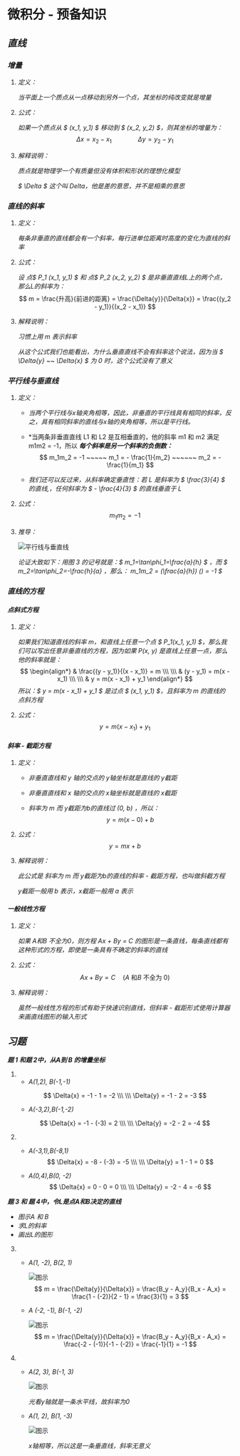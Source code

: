 # 微积分 - 预备知识


## ***直线***

### ***增量***

1. *定义：*

   *当平面上一个质点从一点移动到另外一个点，其坐标的纯改变就是增量*

2. *公式：*

   *如果一个质点从 $ (x_1, y_1) $ 移动到 $ (x_2, y_2) $，则其坐标的增量为：*
   $$
   \Delta{x} = x_2 - x_1 ~~~~~~~~~~~~~~~ \Delta{y} = y_2 - y_1
   $$

3. *解释说明：*

   *质点就是物理学一个有质量但没有体积和形状的理想化模型*

   *$ \Delta $ 这个叫 Delta，他是差的意思，并不是相乘的意思*

### ***直线的斜率***

1. *定义：*

   *每条非垂直的直线都会有一个斜率，每行进单位距离时高度的变化为直线的斜率*

2. *公式：*

   *设 点$ P_1 (x_1, y_1) $ 和 点$ P_2 (x_2, y_2) $ 是非垂直直线L上的两个点，那么L的斜率为：*
   $$
   m = \frac{升高}{前进的距离} = \frac{\Delta{y}}{\Delta{x}} = \frac{(y_2 - y_1)}{(x_2 - x_1)}
   $$

3. *解释说明：*

   *习惯上用 m 表示斜率*

   *从这个公式我们也能看出，为什么垂直直线不会有斜率这个说法，因为当 $ \Delta{y} ~~ \Delta{x} $ 为 0 时，这个公式没有了意义*

### ***平行线与垂直线***

1. *定义：*

   * *当两个平行线与x轴夹角相等，因此，非垂直的平行线具有相同的斜率，反之，具有相同斜率的直线与x轴的夹角相等，所以是平行线。*

   * *当两条非垂直直线 L1 和 L2 是互相垂直的，他的斜率 m1 和 m2 满足 m1m2 = -1，所以 ***每个斜率是另一个斜率的负倒数：***
     $$
     m_1m_2 = -1 ~~~~~ m_1 = - \frac{1}{m_2} ~~~~~~ m_2 = - \frac{1}{m_1}
     $$
     
   * *我们还可以反过来，从斜率确定垂直性：若 L 是斜率为 $ \frac{3}{4} $ 的直线,，任何斜率为 $ - \frac{4}{3} $ 的直线垂直于 L*

2. *公式：*
   $$
   m_1m_2 = -1
   $$

3. *推导：*

   ![平行线与垂直线](https://raw.githubusercontent.com/vlicecream/cloudImage/main/image-20250809102914873.png)

   *论证大致如下：用图 3 的记号就是：$ m_1=\tan\phi_1=\frac{a}{h} $ ，而  $ m_2=\tan\phi_2=-\frac{h}{a} $，那么：$ m_1m_2 = (\frac{a}{h}) () = -1 $*

### ***直线的方程***

#### ***点斜式方程***

1. *定义：*

   *如果我们知道直线的斜率 m，和直线上任意一个点 $ P_1(x_1, y_1) $，那么我们可以写出任意非垂直线的方程，因为如果 P(x, y) 是直线上任意一点，那么他的斜率就是：*
   $$
   \begin{align*}
   & \frac{(y - y_1)}{(x - x_1)} = m
   \\\ \\\
   & (y - y_1) = m(x - x_1)
   \\\ \\\
   & y = m(x - x_1) + y_1
   \end{align*}
   $$
   *所以：$ y = m(x - x_1) + y_1 $ 是过点 $ (x_1, y_1) $，且斜率为 m 的直线的 点斜方程*
   
2. *公式：*
   $$
   y = m(x - x_1) + y_1
   $$

#### ***斜率 - 截距方程***

1. *定义：*

   * *非垂直直线和 y 轴的交点的 y轴坐标就是直线的 y截距*

   * *非垂直直线和 x 轴的交点的 x轴坐标就是直线的 x截距*

   * *斜率为 m 而 y截距为b的直线过 (0, b) ，所以：*
     $$
     y = m(x - 0) + b
     $$

2. *公式：*
   $$
   y = mx + b
   $$

3. *解释说明：*

   *此公式是 斜率为 m 而 y截距为b的直线的斜率 - 截距方程，也叫做斜截方程*

   *y截距一般用 b 表示，x截距一般用 a 表示*

#### ***一般线性方程***

1. *定义：*

   *如果 A和B 不全为0，则方程 Ax + By = C 的图形是一条直线，每条直线都有这种形式的方程，即使是一条具有不确定的斜率的直线*

2. *公式：*
   $$
   Ax+By=C   \quad(A\text{ 和}B\text{ 不全为 }0)
   $$

3. *解释说明：*

   *虽然一般线性方程的形式有助于快速识别直线，但斜率 - 截距形式使用计算器来画直线图形的输入形式*

## ***习题***

***题 1 和题 2中，从A到 B 的增量坐标***

1. * *A(1,2), B(-1,-1)*

   $$
   \Delta{x} = -1 - 1 = -2
   \\\ \\\
   \Delta{y} = -1 - 2 = -3
   $$

   * *A(-3,2),B(-1,-2)*

   $$
   \Delta{x} = -1 - (-3) = 2
   \\\ \\\
   \Delta{y} = -2 - 2 = -4
   $$

2. * *A(-3,1),B(-8,1)*
     $$
     \Delta{x} = -8 - (-3) = -5
     \\\ \\\
     \Delta{y} = 1 - 1 = 0
     $$

   * *A(0,4),B(0, -2)*
     $$
     \Delta{x} = 0 - 0 = 0
     \\\ \\\
     \Delta{y} = -2 - 4 = -6
     $$

***题 3 和 题 4中，令L是点A和B决定的直线***

* *图示A 和 B*
* *求L的斜率*
* *画出L的图形*

3. * *A(1, -2), B(2, 1)*

     ![图示](https://raw.githubusercontent.com/vlicecream/cloudImage/main/image-20250809130926908.png)
     $$
     m = \frac{\Delta{y}}{\Delta{x}} = \frac{B_y - A_y}{B_x - A_x} = \frac{1 - (-2)}{2 - 1} = \frac{3}{1} = 3
     $$

   * *A (-2, -1), B(-1, -2)*

     ![图示](https://raw.githubusercontent.com/vlicecream/cloudImage/main/image-20250809132151041.png)
     $$
     m = \frac{\Delta{y}}{\Delta{x}} = \frac{B_y - A_y}{B_x - A_x} = \frac{-2 - (-1)}{-1 - (-2)} = \frac{-1}{1} = -1
     $$
     

4. * *A(2, 3), B(-1, 3)*

     ![图示](https://raw.githubusercontent.com/vlicecream/cloudImage/main/image-20250809132419562.png)

     *光看y轴就是一条水平线，故斜率为0*

   * *A(1, 2), B(1, -3)*

     ![图示](https://raw.githubusercontent.com/vlicecream/cloudImage/main/image-20250809132636210.png)

     *x轴相等，所以这是一条垂直线，斜率无意义*


